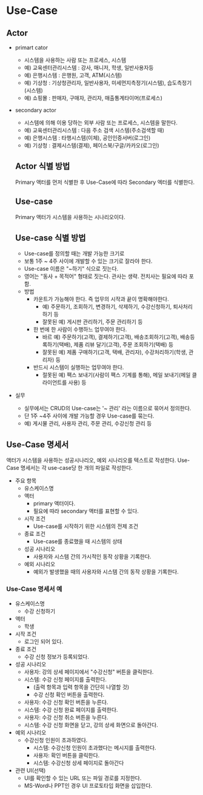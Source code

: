 # Use-Case

## Actor
- primart cator
    - 시스템을 사용하는 사람 또는 프로세스, 시스템
    - 예) 교육센터관리시스템 : 강사, 매니저, 학생, 일반사용자등
    - 예) 은행시스템 : 은행원, 고객, ATM(시스템)
    - 예) 기상청 : 기상청관리자, 일반사용자, 미세먼지측정기(시스템), 습도측정기(시스템)
    - 예) 쇼핑몰 : 판매자, 구매자, 관리자, 매출통계타이머(프로세스)
- secondary actor
    - 시스템에 의해 이용 당하는 외부 사람 또는 프로세스, 시스템을 말한다.
    - 예) 교육센터관리시스템 : 다음 주소 검색 시스템(주소검색할 때)
    - 예) 은행시스템 : 타행시스템(이체), 공인인증서버(로그인)
    - 예) 기상청 : 결제시스템(결제), 페이스북/구글/카카오(로그인)

    ## Actor 식별 방법
    Primary 액터를 먼저 식별한 후  Use-Case에 따라 Secondary 엑터를 식별한다.

    ## Use-case
    Primary 액터가 시스템을 사용하는 시나리오이다.

    ## Use-case 식별 방법
    - Use-case를 정의할 때는 개발 가능한 크기로 
    - 보통 1주 ~ 4주 사이에 개발할 수 있는 크기로 잘라야 한다.
    - Use-case 이름은 "~하기" 식으로 짓는다.
    - 영어는 "동사 + 목적어" 형태로 짓는다. 관사는 생략. 전치사는 필요에 따라 포함.
    - 방법
        - 카운트가 가능해야 한다. 즉 업무의 시작과 끝이 명확해야한다. 
            - 예) 주문하기, 조회하기, 변경하기, 삭제하기, 수강신청하기, 퇴사처리하기 등
            - 잘못된 예) 게시판 관리하기, 주문 관리하기 등
        - 한 번에 한 사람이 수행하느 업무여야 한다.
            - 바르 예) 주문하기(고객), 결제하기(고객), 배송조회하기(고객), 배송등록하기(택배),
            제품 리뷰 달기(고객), 주문 조회하기(택배) 등
            - 잘못된 예) 제품 구매하기(고객, 택배, 관리자), 수강처리하기(학생, 관리자) 등
        - 반드시 시스템이 실행하는 업무여야 한다.
            - 절못된 예) 팩스 보내기(사람이 팩스 기계를 통해), 메일 보내기(메일 클라이언트를 사용) 등
- 실무
    - 실무에서는 CRUD의 Use-case는 '~ 관리' 라는 이름으로 묶어서 정의한다.
    - 단 1주 ~4주 사이에 개발 가능할 경우 Use-case를 묶는다.
    - 예) 게시물 관리, 사용자 관리, 주문 관리, 수강신청 관리 등


## Use-Case 명세서
액터가 시스템을 사용하는 성공시나리오, 예외 시나리오를 텍스트로 작성한다.
Use-Case 명세서는 각 use-case당 한 개의 파일로 작성한다.
- 주요 항목
    - 유스케이스명
    - 액터
        - primary 액터이다.
        - 필요에 따라 secondary 액터를 표현할 수 있다.
    - 시작 조건
        - Use-case를 시작하기 위한 시스템의 전제 조건
    - 종료 조건
        - Use-case를 종료했을 때 시스템의 상태
    - 성공 시나리오
        - 사용자와 시스템 간의 가시적인 동작 상황을 기록한다.
    - 예외 시나리오
        - 예외가 발생했을 때의 사용자와 시스템 간의 동작 상황을 기록한다.

### Use-Case 명세서 예
- 유스케이스명
    - 수강 신청하기
- 액터
    - 학생
- 시작 조건
    - 로그인 되어 있다.
- 종료 조건
    - 수강 신청 정보가 등록되었다.
- 성공 시나리오
    - 사용자: 강의 상세 페이지에서 "수강신청" 버튼을 클릭한다.
    - 시스템: 수강 신청 페이지를 출력한다.
        - (출력 항목과 입력 항목을 간단히 나열할 것)
        - 수강 신청 확인 버튼을 출력한다.
    - 사용자: 수강 신청 확인 버튼을 누른다.
    - 시스템: 수강 신청 완료 페이지를 출력한다.
    - 사용자: 수강 신청 취소 버튼을 누른다.
    - 시스템: 수강 신청 화면을 닫고, 강의 상세 화면으로 돌아간다.
- 예외 시나리오
    - 수강신청 인원이 초과하였다.
        - 시스템: 수강신청 인원이 초과했다는 메시지를 출력한다.
        - 사용자: 확인 버튼을 클릭한다.
        - 시스템: 수강신청 상세 페이지로 돌아간다
- 관련 UI(선택)
    - UI를 확인할 수 있는 URL 또는 파일 경로를 지정한다.
    - MS-Word나 PPT인 경우 UI 프로토타입 화면을 삽입한다.